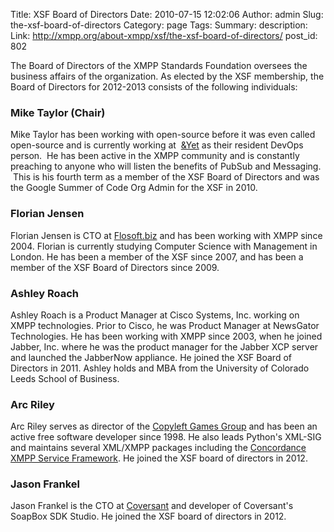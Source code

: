 Title: XSF Board of Directors
Date: 2010-07-15 12:02:06
Author: admin
Slug: the-xsf-board-of-directors
Category: page
Tags: 
Summary: description:
Link: http://xmpp.org/about-xmpp/xsf/the-xsf-board-of-directors/
post_id: 802


The Board of Directors of the XMPP Standards Foundation oversees the business affairs of the organization. As elected by the XSF membership, the Board of Directors for 2012-2013 consists of the following individuals:

### Mike Taylor (Chair)

Mike Taylor has been working with open-source before it was even called open-source and is currently working at  [&Yet](http://andyet.net) as their resident DevOps person.  He has been active in the XMPP community and is constantly preaching to anyone who will listen the benefits of PubSub and Messaging.  This is his fourth term as a member of the XSF Board of Directors and was the Google Summer of Code Org Admin for the XSF in 2010.

### Florian Jensen

Florian Jensen is CTO at [Flosoft.biz](http://flosoft.biz/) and has been working with XMPP since 2004. Florian is currently studying Computer Science with Management in London. He has been a member of the XSF since 2007, and has been a member of the XSF Board of Directors since 2009.

### Ashley Roach

Ashley Roach is a Product Manager at Cisco Systems, Inc. working on XMPP technologies. Prior to Cisco, he was Product Manager at NewsGator Technologies. He has been working with XMPP since 2003, when he joined Jabber, Inc. where he was the product manager for the Jabber XCP server and launched the JabberNow appliance. He joined the XSF Board of Directors in 2011. Ashley holds and MBA from the University of Colorado Leeds School of Business.

### Arc Riley

Arc Riley serves as director of the [Copyleft Games Group](http://www.copyleftgames.org/) and has been an active free software developer since 1998. He also leads Python's XML-SIG and maintains several XML/XMPP packages including the [Concordance XMPP Service Framework](http://www.concordance-xmpp.org/). He joined the XSF board of directors in 2012.

### Jason Frankel

Jason Frankel is the CTO at [Coversant](http://www.coversant.com/) and developer of Coversant's SoapBox SDK Studio. He joined the XSF board of directors in 2012.

